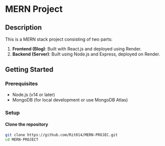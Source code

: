 # MERN Project

## Description
This is a MERN stack project consisting of two parts:
1. **Frontend (Blog)**: Built with React.js and deployed using Render.
2. **Backend (Server)**: Built using Node.js and Express, deployed on Render.

## Getting Started

### Prerequisites
- Node.js (v14 or later)
- MongoDB (for local development or use MongoDB Atlas)

### Setup

#### Clone the repository
```bash
git clone https://github.com/Rit014/MERN-PROJEC.git
cd MERN-PROJECT
